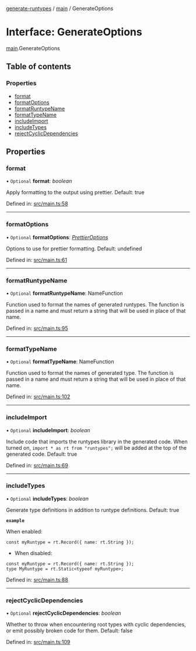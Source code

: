 [generate-runtypes](../README.md) / [main](../modules/main.md) / GenerateOptions

# Interface: GenerateOptions

[main](../modules/main.md).GenerateOptions

## Table of contents

### Properties

- [format](main.generateoptions.md#format)
- [formatOptions](main.generateoptions.md#formatoptions)
- [formatRuntypeName](main.generateoptions.md#formatruntypename)
- [formatTypeName](main.generateoptions.md#formattypename)
- [includeImport](main.generateoptions.md#includeimport)
- [includeTypes](main.generateoptions.md#includetypes)
- [rejectCyclicDependencies](main.generateoptions.md#rejectcyclicdependencies)

## Properties

### format

• `Optional` **format**: *boolean*

Apply formatting to the output using prettier. Default: true

Defined in: [src/main.ts:58](https://github.com/cobraz/generate-runtypes/blob/2abef03/src/main.ts#L58)

___

### formatOptions

• `Optional` **formatOptions**: [*PrettierOptions*](main.prettieroptions.md)

Options to use for prettier formatting. Default: undefined

Defined in: [src/main.ts:61](https://github.com/cobraz/generate-runtypes/blob/2abef03/src/main.ts#L61)

___

### formatRuntypeName

• `Optional` **formatRuntypeName**: NameFunction

Function used to format the names of generated runtypes.
The function is passed in a name and must return a string that will be
used in place of that name.

Defined in: [src/main.ts:95](https://github.com/cobraz/generate-runtypes/blob/2abef03/src/main.ts#L95)

___

### formatTypeName

• `Optional` **formatTypeName**: NameFunction

Function used to format the names of generated type.
The function is passed in a name and must return a string that will be
used in place of that name.

Defined in: [src/main.ts:102](https://github.com/cobraz/generate-runtypes/blob/2abef03/src/main.ts#L102)

___

### includeImport

• `Optional` **includeImport**: *boolean*

Include code that imports the runtypes library in the generated code.
When turned on, `import * as rt from "runtypes";` will be added at the
top of the generated code.
Default: true

Defined in: [src/main.ts:69](https://github.com/cobraz/generate-runtypes/blob/2abef03/src/main.ts#L69)

___

### includeTypes

• `Optional` **includeTypes**: *boolean*

Generate type definitions in addition to runtype definitions.
Default: true

**`example`**

When enabled:
```
const myRuntype = rt.Record({ name: rt.String });
```

   * When disabled:
```
const myRuntype = rt.Record({ name: rt.String });
type MyRuntype = rt.Static<typeof myRuntype>;
```

Defined in: [src/main.ts:88](https://github.com/cobraz/generate-runtypes/blob/2abef03/src/main.ts#L88)

___

### rejectCyclicDependencies

• `Optional` **rejectCyclicDependencies**: *boolean*

Whether to throw when encountering root types with cyclic dependencies,
or emit possibly broken code for them.
Default: false

Defined in: [src/main.ts:109](https://github.com/cobraz/generate-runtypes/blob/2abef03/src/main.ts#L109)

